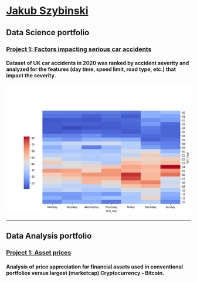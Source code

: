 # [Jakub Szybinski](https://www.linkedin.com/in/jakubszybinski/)
## Data Science portfolio
### [Project 1: Factors impacting serious car accidents](https://ngszyba.github.io/ML-and-car-accidents/)
#### Dataset of UK car accidents in 2020 was ranked by accident severity and analyzed for the features (day time, speed limit, road type, etc.) that impact the severity. 
![](/heatmap.png)


   
***
## Data Analysis portfolio
### [Project 1: Asset prices](https://ngszyba.github.io/Asset-Prices/)
#### Analysis of price appreciation for financial assets used in conventional portfolios versus largest (marketcap) Cryptocurrency - Bitcoin.
